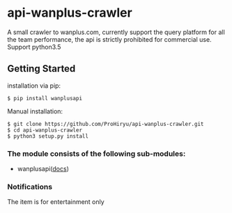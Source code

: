 # api-wanplus-crawler

A small crawler to wanplus.com, currently support the query platform for all the team performance, the api is strictly prohibited for commercial use. Support python3.5

## Getting Started

installation via pip:

```
$ pip install wanplusapi
```

Manual installation:

```
$ git clone https://github.com/ProHiryu/api-wanplus-crawler.git
$ cd api-wanplus-crawler
$ python3 setup.py install
```

### The module consists of the following sub-modules:

- wanplusapi([docs](""))


### Notifications

The item is for entertainment only
